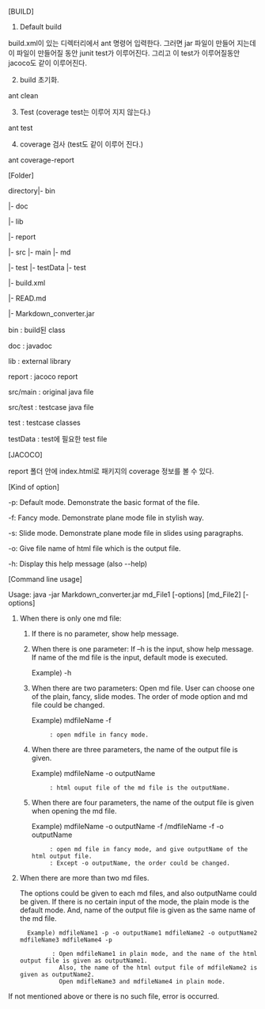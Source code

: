 
[BUILD]

1. Default build

build.xml이 있는 디렉터리에서 ant 명령어 입력한다. 그러면 jar 파일이 만들어 지는데 이 파일이 만들어질 동안 junit test가 이루어진다. 그리고 이 test가 이루어질동안 jacoco도 같이 이루어진다.

2. build 초기화.

ant clean

3. Test (coverage test는 이루어 지지 않는다.)

ant test

4. coverage 검사 (test도 같이 이루어 진다.)

ant coverage-report



[Folder]

directory|- bin 

|- doc

|- lib

|- report

|- src |- main |- md

|- test |- testData
|- test

|- build.xml

|- READ.md

|- Markdown_converter.jar

bin : build된 class

doc : javadoc

lib : external library

report : jacoco report

src/main : original java file

src/test : testcase java file

test : testcase classes

testData : test에 필요한 test file


[JACOCO]

report 폴더 안에 index.html로 패키지의 coverage 정보를 볼 수 있다.


[Kind of option]

-p: Default mode. Demonstrate the basic format of the file.

-f: Fancy mode. Demonstrate plane mode file in stylish way.

-s: Slide mode. Demonstrate plane mode file in slides using paragraphs.

-o: Give file name of html file which is the output file.

-h: Display this help message (also --help)



[Command line usage]


Usage: java -jar Markdown_converter.jar md_File1 [-options] [md_File2] [-options]


1. When there is only one md file:

	1) If there is no parameter, show help message.

	2) When there is one parameter: If –h is the input, show help message.
           If name of the md file is the input, default mode is executed.
		
		Example) -h

	3) When there are two parameters: Open md file. User can choose one of the plain, fancy, slide modes.
           The order of mode option and md file could be changed.

		Example) mdfileName -f

				: open mdfile in fancy mode.

	4) When there are three parameters, the name of the output file is given. 
		
		Example) mdfileName -o outputName 

				: html ouput file of the md file is the outputName.

	5) When there are four parameters, the name of the output file is given when opening the md file. 

		Example) mdfileName -o outputName -f /mdfileName -f -o outputName 
	
				: open md file in fancy mode, and give outputName of the html output file.
				: Except -o outputName, the order could be changed.


2. When there are more than two md files.

	The options could be given to each md files, and also outputName could be given.
	If there is no certain input of the mode, the plain mode is the default mode. 
	And, name of the output file is given as the same name of the md file.

		 Example) mdfileName1 -p -o outputName1 mdfileName2 -o outputName2 mdfileName3 mdfileName4 -p

				: Open mdfileName1 in plain mode, and the name of the html output file is given as outputName1.
				  Also, the name of the html output file of mdfileName2 is given as outputName2. 
				  Open mdifleName3 and mdfileName4 in plain mode.

If not mentioned above or there is no such file, error is occurred.



